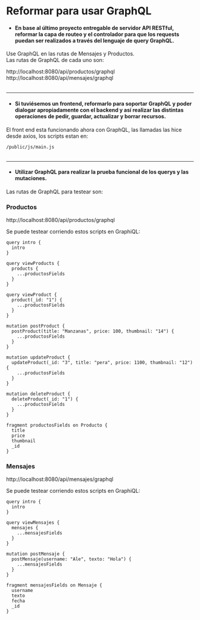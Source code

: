 # Reformar para usar GraphQL

* #### En base al último proyecto entregable de servidor API RESTful, reformar la capa de routeo y el controlador para que los requests puedan ser realizados a través del lenguaje de query GraphQL.

Use GraphQL en las rutas de Mensajes y Productos.<br />
Las rutas de GraphQL de cada uno son:

http://localhost:8080/api/productos/graphql<br />
http://localhost:8080/api/mensajes/graphql
<br /> <br/>
<hr />

* #### Si tuviésemos un frontend, reformarlo para soportar GraphQL y poder dialogar apropiadamente con el backend y así realizar las distintas operaciones de pedir, guardar, actualizar y borrar recursos.

El front end esta funcionando ahora con GraphQL, las llamadas las hice desde axios, los scripts estan en:

```/public/js/main.js```
<br /> <br/>
<hr />

* #### Utilizar GraphQL para realizar la prueba funcional de los querys y las mutaciones.

Las rutas de GraphQL para testear son:
<br />

### Productos

http://localhost:8080/api/productos/graphql

Se puede testear corriendo estos scripts en GraphiQL:

```
query intro {
  intro
}

query viewProducts {
  products {
    ...productosFields
  }
}

query viewProduct {
  product(_id: "1") {
    ...productosFields
  }
}

mutation postProduct {
  postProduct(title: "Manzanas", price: 100, thumbnail: "14") {
    ...productosFields
  }
}

mutation updateProduct {
  updateProduct(_id: "3", title: "pera", price: 1100, thumbnail: "12") {
    ...productosFields
  }
}

mutation deleteProduct {
  deleteProduct(_id: "1") {
    ...productosFields
  }
}

fragment productosFields on Producto {
  title
  price
  thumbnail
  _id
}
```

### Mensajes

http://localhost:8080/api/mensajes/graphql

Se puede testear corriendo estos scripts en GraphiQL:

```
query intro {
  intro
}

query viewMensajes {
  mensajes {
    ...mensajesFields
  }
}

mutation postMensaje {
  postMensaje(username: "Ale", texto: "Hola") {
    ...mensajesFields
  }
}

fragment mensajesFields on Mensaje {
  username
  texto
  fecha
  _id
}
```
